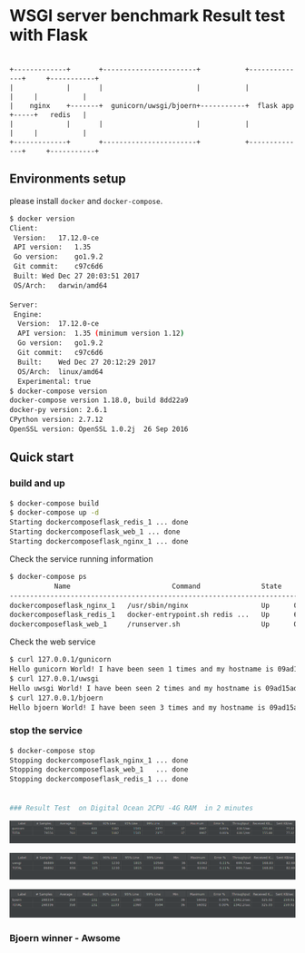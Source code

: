 # WSGI server benchmark Result test with Flask
```

+-------------+       +-----------------------+           +--------------+     +-----------+
|             |       |                       |           |              |     |           |
|    nginx    +-------+  gunicorn/uwsgi/bjoern+-----------+  flask app   +-----+   redis   |
|             |       |                       |           |              |     |           |
+-------------+       +-----------------------+           +--------------+     +-----------+

```

## Environments setup

please install `docker` and `docker-compose`.

```sh
$ docker version
Client:
 Version:	17.12.0-ce
 API version:	1.35
 Go version:	go1.9.2
 Git commit:	c97c6d6
 Built:	Wed Dec 27 20:03:51 2017
 OS/Arch:	darwin/amd64

Server:
 Engine:
  Version:	17.12.0-ce
  API version:	1.35 (minimum version 1.12)
  Go version:	go1.9.2
  Git commit:	c97c6d6
  Built:	Wed Dec 27 20:12:29 2017
  OS/Arch:	linux/amd64
  Experimental:	true
$ docker-compose version
docker-compose version 1.18.0, build 8dd22a9
docker-py version: 2.6.1
CPython version: 2.7.12
OpenSSL version: OpenSSL 1.0.2j  26 Sep 2016
```

## Quick start

### build and up

```sh
$ docker-compose build
$ docker-compose up -d
Starting dockercomposeflask_redis_1 ... done
Starting dockercomposeflask_web_1 ... done
Starting dockercomposeflask_nginx_1 ... done
```

Check the service running information

```sh
$ docker-compose ps
           Name                         Command               State           Ports
--------------------------------------------------------------------------------------------
dockercomposeflask_nginx_1   /usr/sbin/nginx                  Up      0.0.0.0:80->80/tcp
dockercomposeflask_redis_1   docker-entrypoint.sh redis ...   Up      6379/tcp
dockercomposeflask_web_1     /runserver.sh                    Up      0.0.0.0:8000->8000/tcp
```

Check the web service

```sh
$ curl 127.0.0.1/gunicorn
Hello gunicorn World! I have been seen 1 times and my hostname is 09ad15ad1b51.
$ curl 127.0.0.1/uwsgi
Hello uwsgi World! I have been seen 2 times and my hostname is 09ad15ad1b51.
$ curl 127.0.0.1/bjoern
Hello bjoern World! I have been seen 3 times and my hostname is 09ad15ad1b51.
```

### stop the service

```sh
$ docker-compose stop
Stopping dockercomposeflask_nginx_1 ... done
Stopping dockercomposeflask_web_1   ... done
Stopping dockercomposeflask_redis_1 ... done


### Result Test  on Digital Ocean 2CPU -4G RAM  in 2 minutes


```
![gunicorn result](https://raw.githubusercontent.com/binhbt/WSGI-Server-BenchMark/master/bench_gunicorn.png)   

![uwsgi result](https://raw.githubusercontent.com/binhbt/WSGI-Server-BenchMark/master/bench_uwsgi.png)  

![bjoern result](https://raw.githubusercontent.com/binhbt/WSGI-Server-BenchMark/master/bench_bjoern.png)  


### Bjoern winner - Awsome
